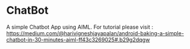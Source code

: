 # ChatBot
A simple Chatbot App using AIML. For tutorial please visit : https://medium.com/@harivigneshjayapalan/android-baking-a-simple-chatbot-in-30-minutes-aiml-ff43c3269025#.b29g2dqgw
